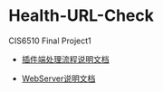 # Health-URL-Check
CIS6510 Final Project1

- [插件端处理流程说明文档](docs/HealthCheck.md)

- [WebServer说明文档](server/README.md)